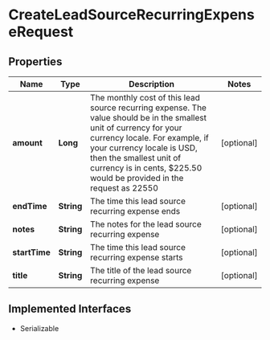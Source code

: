 

# CreateLeadSourceRecurringExpenseRequest


## Properties

| Name | Type | Description | Notes |
|------------ | ------------- | ------------- | -------------|
|**amount** | **Long** | The monthly cost of this lead source recurring expense. The value should be in the smallest unit of currency for your currency locale. For example, if your currency locale is USD, then the smallest unit of currency is in cents, $225.50 would be provided in the request as 22550 |  [optional] |
|**endTime** | **String** | The time this lead source recurring expense ends |  [optional] |
|**notes** | **String** | The notes for the lead source recurring expense |  [optional] |
|**startTime** | **String** | The time this lead source recurring expense starts |  [optional] |
|**title** | **String** | The title of the lead source recurring expense |  [optional] |


## Implemented Interfaces

* Serializable

